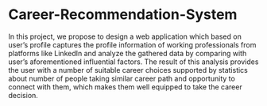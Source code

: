 # Career-Recommendation-System
In this project, we propose to design a web application which based on user’s profile captures the profile  information  of  working  professionals  from  platforms  like  LinkedIn and  analyze the gathered data by  comparing  with  user’s  aforementioned  influential  factors. The  result  of  this analysis provides the user with a number of suitable career choices supported by statistics about number of people taking similar career path and opportunity to connect with them, which makes them well equipped to take the career decision.
